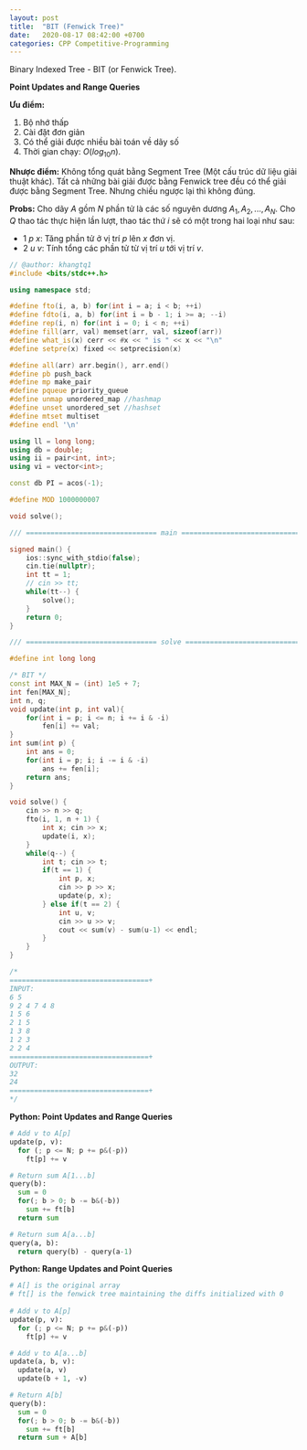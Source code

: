 ```yaml
---
layout: post
title:  "BIT (Fenwick Tree)"
date:   2020-08-17 08:42:00 +0700
categories: CPP Competitive-Programming
---
```


Binary Indexed Tree - BIT (or Fenwick Tree).

**Point Updates and Range Queries**

**Ưu điểm:**
1. Bộ nhớ thấp
2. Cài đặt đơn giản
3. Có thể giải được nhiều bài toán về dãy số
4. Thời gian chạy: $O(log_{10}n).$
 
**Nhược điểm:**
Không tổng quát bằng Segment Tree (Một cấu trúc dữ liệu giải thuật khác). Tất cả những bài giải được bằng Fenwick tree đều có thể giải được bằng Segment Tree. Nhưng chiều ngược lại thì không đúng.

**Probs:**
Cho dãy $A$ gồm $N$ phần tử là các số nguyên dương $A_{1},A_{2},...,A_{N}$. Cho $Q$ thao tác thực hiện lần lượt, thao tác thứ $i$ sẽ có một trong hai loại như sau:
- $1$ $p$ $x$: Tăng phần tử ở vị trí $p$ lên $x$ đơn vị.
- $2$ $u$ $v$: Tính tổng các phần tử từ vị trí $u$ tới vị trí $v$.

```cpp
// @author: khangtq1
#include <bits/stdc++.h>

using namespace std;

#define fto(i, a, b) for(int i = a; i < b; ++i)
#define fdto(i, a, b) for(int i = b - 1; i >= a; --i)
#define rep(i, n) for(int i = 0; i < n; ++i)
#define fill(arr, val) memset(arr, val, sizeof(arr))
#define what_is(x) cerr << #x << " is " << x << "\n"
#define setpre(x) fixed << setprecision(x)

#define all(arr) arr.begin(), arr.end()
#define pb push_back
#define mp make_pair
#define pqueue priority_queue
#define unmap unordered_map //hashmap
#define unset unordered_set //hashset
#define mtset multiset
#define endl '\n'

using ll = long long;
using db = double;
using ii = pair<int, int>;
using vi = vector<int>;

const db PI = acos(-1);

#define MOD 1000000007

void solve();

/// ================================ main ==============================

signed main() {
	ios::sync_with_stdio(false);
	cin.tie(nullptr);
	int tt = 1;
	// cin >> tt;
	while(tt--) {
		solve();
	}
	return 0;	
}

/// ================================ solve =============================

#define int long long

/* BIT */
const int MAX_N = (int) 1e5 + 7;
int fen[MAX_N];
int n, q;
void update(int p, int val){
    for(int i = p; i <= n; i += i & -i)
        fen[i] += val;
}
int sum(int p) {
    int ans = 0;
    for(int i = p; i; i -= i & -i)
        ans += fen[i];
    return ans;
}

void solve() {
	cin >> n >> q;
	fto(i, 1, n + 1) {
		int x; cin >> x;
		update(i, x);
	}
	while(q--) {
		int t; cin >> t;
		if(t == 1) {
			int p, x;
			cin >> p >> x;
			update(p, x);
		} else if(t == 2) {
			int u, v;
			cin >> u >> v;
			cout << sum(v) - sum(u-1) << endl;
		}
	}
}

/*
==================================+
INPUT:                            
6 5
9 2 4 7 4 8    					
1 5 6
2 1 5
1 3 8
1 2 3
2 2 4
==================================+
OUTPUT:                           
32
24 
==================================+
*/
```

**Python: Point Updates and Range Queries**

```py
# Add v to A[p]
update(p, v):
  for (; p <= N; p += p&(-p))
    ft[p] += v 	 

# Return sum A[1...b]	 
query(b): 	
  sum = 0 	
  for(; b > 0; b -= b&(-b))
    sum += ft[b]
  return sum

# Return sum A[a...b]
query(a, b):
  return query(b) - query(a-1)
```

**Python: Range Updates and Point Queries**

```py
# A[] is the original array
# ft[] is the fenwick tree maintaining the diffs initialized with 0
 
# Add v to A[p]
update(p, v):
  for (; p <= N; p += p&(-p))
    ft[p] += v 	 

# Add v to A[a...b] 
update(a, b, v):     
  update(a, v)     
  update(b + 1, -v)  	 

# Return A[b]	 
query(b):     
  sum = 0     
  for(; b > 0; b -= b&(-b))
    sum += ft[b]
  return sum + A[b]
```
